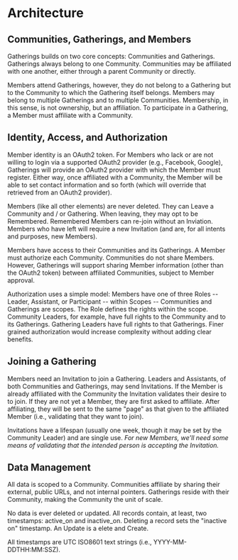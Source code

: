 # Architecture

## Communities, Gatherings, and Members

Gatherings builds on two core concepts: Communities and Gatherings. Gatherings always belong to one
Community. Communities may be affiliated with one another, either through a parent Community or
directly.

Members attend Gatherings, however, they do not belong to a Gathering but to the Community to which
the Gathering itself belongs. Members may belong to multiple Gatherings and to multiple Communities.
Membership, in this sense, is not ownership, but an affiliation. To participate in a Gathering, a
Member must affiliate with a Community.

## Identity, Access, and Authorization

Member identity is an OAuth2 token. For Members who lack or are not willing to login via a supported
OAuth2 provider (e.g., Facebook, Google), Gatherings will provide an OAuth2 provider with which the
Member must register. Either way, once affiliated with a Community, the Member will be able to set
contact information and so forth (which will override that retrieved from an OAuth2 provider).

Members (like all other elements) are never deleted. They can Leave a Community and / or Gathering.
When leaving, they may opt to be Remembered. Remembered Members can re-join without an Inviation.
Members who have left will require a new Invitation (and are, for all intents and purposes, new
Members).

Members have access to their Communities and its Gatherings. A Member must authorize each Community.
Communities do not share Members. However, Gatherings will support sharing Member information (other
than the OAuth2 token) between affiliated Communities, subject to Member approval.

Authorization uses a simple model: Members have one of three Roles -- Leader, Assistant, or
Participant -- within Scopes -- Communities and Gatherings are scopes. The Role defines the rights
within the scope. Community Leaders, for example, have full rights to the Community and to its
Gatherings. Gathering Leaders have full rights to that Gatherings. Finer grained authorization would
increase complexity without adding clear benefits.

## Joining a Gathering

Members need an Invitation to join a Gathering. Leaders and Assistants, of both Communities and
Gatherings, may send Invitations.  If the Member is already affiliated with the Community the
Invitation validates their desire to to join. If they are not yet a Member, they are first asked to
affiliate. After affiliating, they will be sent to the same "page" as that given to the affiliated
Member (i.e., validating that they want to join).

Invitations have a lifespan (usually one week, though it may be set by the Community Leader)
and are single use. *For new Members, we'll need some means of validating that the intended person
is accepting the Invitation.*

## Data Management

All data is scoped to a Community. Communities affiliate by sharing their external, public URLs, and
not internal pointers. Gatherings reside with their Community, making the Community the unit of
scale.

No data is ever deleted or updated. All records contain, at least, two timestamps: active_on and
inactive_on. Deleting a record sets the "inactive on" timestamp. An Update is a elete and Create.

All timestamps are UTC ISO8601 text strings (i.e., YYYY-MM-DDTHH:MM:SSZ).
